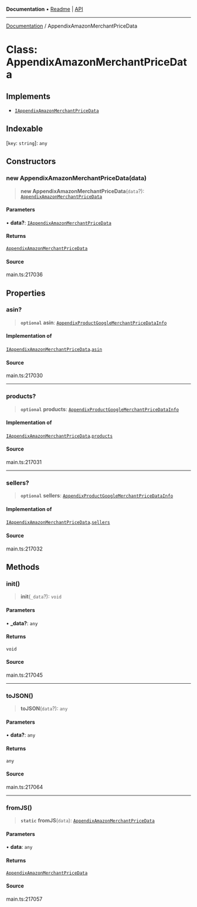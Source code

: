 **Documentation** • [Readme](../README.md) \| [API](../globals.md)

***

[Documentation](../README.md) / AppendixAmazonMerchantPriceData

# Class: AppendixAmazonMerchantPriceData

## Implements

- [`IAppendixAmazonMerchantPriceData`](../interfaces/IAppendixAmazonMerchantPriceData.md)

## Indexable

 \[`key`: `string`\]: `any`

## Constructors

### new AppendixAmazonMerchantPriceData(data)

> **new AppendixAmazonMerchantPriceData**(`data`?): [`AppendixAmazonMerchantPriceData`](AppendixAmazonMerchantPriceData.md)

#### Parameters

• **data?**: [`IAppendixAmazonMerchantPriceData`](../interfaces/IAppendixAmazonMerchantPriceData.md)

#### Returns

[`AppendixAmazonMerchantPriceData`](AppendixAmazonMerchantPriceData.md)

#### Source

main.ts:217036

## Properties

### asin?

> **`optional`** **asin**: [`AppendixProductGoogleMerchantPriceDataInfo`](AppendixProductGoogleMerchantPriceDataInfo.md)

#### Implementation of

[`IAppendixAmazonMerchantPriceData`](../interfaces/IAppendixAmazonMerchantPriceData.md).[`asin`](../interfaces/IAppendixAmazonMerchantPriceData.md#asin)

#### Source

main.ts:217030

***

### products?

> **`optional`** **products**: [`AppendixProductGoogleMerchantPriceDataInfo`](AppendixProductGoogleMerchantPriceDataInfo.md)

#### Implementation of

[`IAppendixAmazonMerchantPriceData`](../interfaces/IAppendixAmazonMerchantPriceData.md).[`products`](../interfaces/IAppendixAmazonMerchantPriceData.md#products)

#### Source

main.ts:217031

***

### sellers?

> **`optional`** **sellers**: [`AppendixProductGoogleMerchantPriceDataInfo`](AppendixProductGoogleMerchantPriceDataInfo.md)

#### Implementation of

[`IAppendixAmazonMerchantPriceData`](../interfaces/IAppendixAmazonMerchantPriceData.md).[`sellers`](../interfaces/IAppendixAmazonMerchantPriceData.md#sellers)

#### Source

main.ts:217032

## Methods

### init()

> **init**(`_data`?): `void`

#### Parameters

• **\_data?**: `any`

#### Returns

`void`

#### Source

main.ts:217045

***

### toJSON()

> **toJSON**(`data`?): `any`

#### Parameters

• **data?**: `any`

#### Returns

`any`

#### Source

main.ts:217064

***

### fromJS()

> **`static`** **fromJS**(`data`): [`AppendixAmazonMerchantPriceData`](AppendixAmazonMerchantPriceData.md)

#### Parameters

• **data**: `any`

#### Returns

[`AppendixAmazonMerchantPriceData`](AppendixAmazonMerchantPriceData.md)

#### Source

main.ts:217057
